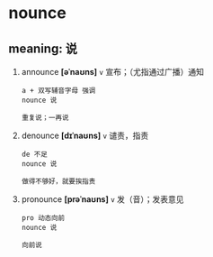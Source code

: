 # nounce

## meaning: 说

1. announce **[əˈnaʊns]** `v` 宣布；（尤指通过广播）通知

   ```
   a + 双写辅音字母 强调
   nounce 说

   重复说；一再说
   ```

2. denounce **[dɪˈnaʊns]** `v` 谴责，指责

   ```
   de 不足
   nounce 说

   做得不够好，就要挨指责
   ```

3. pronounce **[prəˈnaʊns]** `v` 发（音）；发表意见

   ```
   pro 动态向前
   nounce 说

   向前说
   ```
